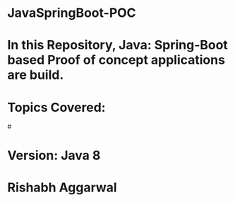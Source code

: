 # JavaSpringBoot-POC
# In this Repository, Java: Spring-Boot based Proof of concept applications are build.
# Topics Covered: 
# 
# Version: Java 8
# Rishabh Aggarwal
